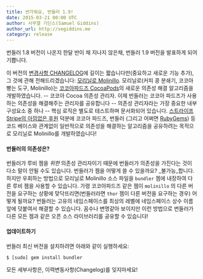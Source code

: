 ```yaml
---
title: 반가워요, 번들러 1.9!
date: 2015-03-21 00:00 UTC
author: 사무엘 기딘스(Samuel Giddins)
author_url: http://segiddins.me
category: release
---
```


번들러 1.8 버전이 나온지 한달 반이 채 지나지 않은채, 번들러 1.9 버전을 발표하게 되어 기쁩니다.

이 버전의 [변경사항 CHANGELOG](https://github.com/bundler/bundler/blob/v1.9.0/CHANGELOG.md#190-2015-03-20)에 길이는 짧습니다만(중요하고 새로운 기능 추가), 그 것에 관해 전해드리겠습니다: [모리닐로 Molinillo](https://github.com/CocoaPods/Molinillo). 모리닐로(커피 콩 분쇄기, 코코아 빵는 도구, Molinillo)는  [코코아파드즈 CocoaPods](http://cocoapods.org)의 새로운 의존성 해결 알고리즘을 개발하였습니다. -- 코코아 Cocoa 의존성 관리자. 이제 번들러는 코코아 파드즈가 사용하는 의존성을 해결해주는 관리자를 공유합니다  -- 의존성 관리자라는 가장 중요한 내부 구성요소 중 하나 -- 핵심 로직은 별도로 테스트하며 문서화되어 있습니다. [스트라이프 Stripe의 아낌없은 후원](https://stripe.com/blog/stripe-open-source-retreat) 덕분에 코코아 파드즈, 번들러 (그리고 어쩌면 [RubyGems](https://github.com/rubygems/rubygems/pull/1189)) 등 코드 베이스와 관계없이 일반적으로 의존성을 해결하는 알고리즘을 공유하려는 목적으로 모리닐로 Molinillo를 개발하였습니다!

#### 번들러의 의존성은?

번들러가 루비 젬을 _위한_ 의존성 관리자이기 때문에 번들러가 의존성을 가진다는 것이 다소 말이 안될 수도 있습니다. 번들러가 젬을 어떻게 쓸 수 있을까요? _불가능_합니다. 하지만 우회하는 방법으로 모리닐로 Molinillo 소스 파일을 `bundler` 젬에 내장하여 다른 루비 젬을 사용할 수 있습니다. 가령 코코아파드즈 같은 젬이 `molinillo` 의 다른 버전을 요구하는 상황에 맞닥뜨리면(번들러라면 `thor` 젬이 다른 버전을 요구하는 경우) 어떻게 될까요? 번들러는 고유의 네임스페이스를 최상의 레벨에 네임스페이스 상수 이름 앞에  덧붙여서 해결할 수 있습니다. 꼼수나 변명같아 보이지만 이런 방법으로 번들러가 다른 모든 젬과 같은 오픈 소스 라이브러리를 공유할 수 있습니다!

#### 업데이트하기

번들러 최신 버전을 설치하려면 아래와 같이 실행하세요:

```
$ [sudo] gem install bundler
```

모든 세부사항은, 이력변동사항(Changelog)를 잊지마세요!
